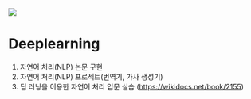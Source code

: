  <img src="https://img.shields.io/badge/Python-3776AB?style=flat&logo=Pythont&logoColor=white"/>
<h1>Deeplearning</h1>

1. 자연어 처리(NLP) 논문 구현
2. 자연어 처리(NLP) 프로젝트(번역기, 가사 생성기)
3. 딥 러닝을 이용한 자연어 처리 입문 실습 (https://wikidocs.net/book/2155)

